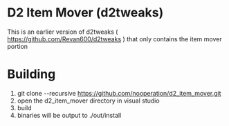 # D2 Item Mover (d2tweaks)
This is an earlier version of d2tweaks ( https://github.com/Revan600/d2tweaks ) that only contains the item mover portion

# Building
 1. git clone --recursive https://github.com/nooperation/d2_item_mover.git
 2. open the d2_item_mover directory in visual studio
 3. build
 4. binaries will be output to ./out/install
